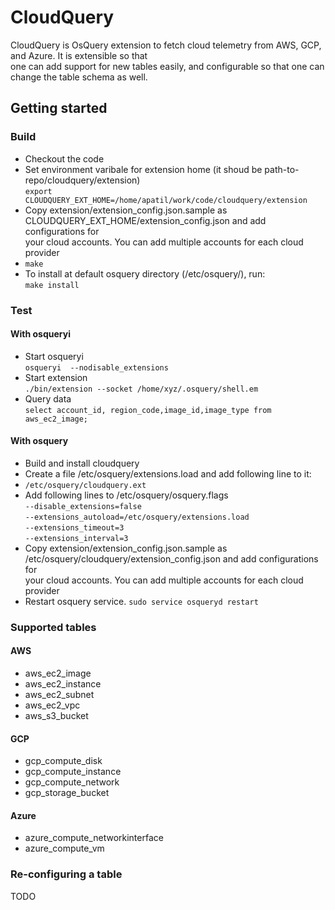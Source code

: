 # CloudQuery

CloudQuery is OsQuery extension to fetch cloud telemetry from AWS, GCP, and Azure. It is extensible so that  
one can add support for new tables easily, and configurable so that one can change the table schema as well.  

## Getting started

### Build
- Checkout the code  
- Set environment varibale for extension home (it shoud be path-to-repo/cloudquery/extension)  
`export CLOUDQUERY_EXT_HOME=/home/apatil/work/code/cloudquery/extension`  
- Copy extension/extension_config.json.sample as CLOUDQUERY_EXT_HOME/extension_config.json and add configurations for  
your cloud accounts. You can add multiple accounts for each cloud provider  
- `make`  
- To install at default osquery directory (/etc/osquery/), run:  
`make install`  

### Test
#### With osqueryi
- Start osqueryi  
`osqueryi  --nodisable_extensions`
- Start extension  
`./bin/extension --socket /home/xyz/.osquery/shell.em`
- Query data  
`select account_id, region_code,image_id,image_type from aws_ec2_image;`

#### With osquery
- Build and install cloudquery  
- Create a file /etc/osquery/extensions.load and add following line to it:  
- `/etc/osquery/cloudquery.ext`  
- Add following lines to /etc/osquery/osquery.flags  
`--disable_extensions=false`  
`--extensions_autoload=/etc/osquery/extensions.load`  
`--extensions_timeout=3`  
`--extensions_interval=3`  
- Copy extension/extension_config.json.sample as /etc/osquery/cloudquery/extension_config.json and add configurations for  
your cloud accounts. You can add multiple accounts for each cloud provider  
- Restart osquery service. `sudo service osqueryd restart`  

### Supported tables
#### AWS
- aws_ec2_image
- aws_ec2_instance
- aws_ec2_subnet
- aws_ec2_vpc
- aws_s3_bucket

#### GCP
- gcp_compute_disk
- gcp_compute_instance
- gcp_compute_network
- gcp_storage_bucket

#### Azure
- azure_compute_networkinterface
- azure_compute_vm

### Re-configuring a table
TODO
